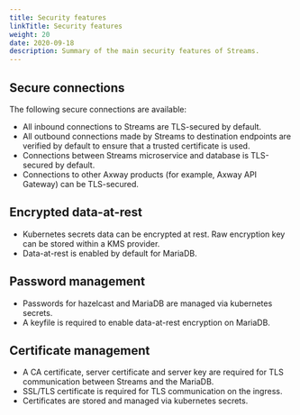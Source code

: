 ```yaml
---
title: Security features
linkTitle: Security features
weight: 20
date: 2020-09-18
description: Summary of the main security features of Streams.
---
```


## Secure connections

The following secure connections are available:

* All inbound connections to Streams are TLS-secured by default. 
* All outbound connections made by Streams to destination endpoints are verified by default to ensure that a trusted certificate is used. 
* Connections between Streams microservice and database is TLS-secured by default. 
* Connections to other Axway products (for example, Axway API Gateway) can be TLS-secured. 

## Encrypted data-at-rest

* Kubernetes secrets data can be encrypted at rest. Raw encryption key can be stored within a KMS provider. 
* Data-at-rest is enabled by default for MariaDB.

## Password management

* Passwords for hazelcast and MariaDB are managed via kubernetes secrets.  
* A keyfile is required to enable data-at-rest encryption on MariaDB.

## Certificate management
 
* A CA certificate, server certificate and server key are required for TLS communication between Streams and the MariaDB.
* SSL/TLS certificate is required for TLS communication on the ingress.
* Certificates are stored and managed via kubernetes secrets.

